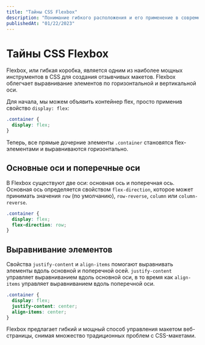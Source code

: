 ```yaml
---
title: "Тайны CSS Flexbox"
description: "Понимание гибкого расположения и его применение в современной веб-разработке."
publishedAt: "01/22/2023"
---
```


# Тайны CSS Flexbox

Flexbox, или гибкая коробка, является одним из наиболее мощных инструментов в CSS для создания отзывчивых макетов. Flexbox облегчает выравнивание элементов по горизонтальной и вертикальной оси.

Для начала, мы можем объявить контейнер flex, просто применив свойство `display: flex`:

```css
.container {
  display: flex;
}
```

Теперь, все прямые дочерние элементы `.container` становятся flex-элементами и выравниваются горизонтально.

## Основные оси и поперечные оси

В Flexbox существуют две оси: основная ось и поперечная ось. Основная ось определяется свойством `flex-direction`, которое может принимать значения `row` (по умолчанию), `row-reverse`, `column` или `column-reverse`.

```css
.container {
  display: flex;
  flex-direction: row;
}
```

## Выравнивание элементов

Свойства `justify-content` и `align-items` помогают выравнивать элементы вдоль основной и поперечной осей. `justify-content` управляет выравниванием вдоль основной оси, в то время как `align-items` управляет выравниванием вдоль поперечной оси.

```css
.container {
  display: flex;
  justify-content: center;
  align-items: center;
}
```

Flexbox предлагает гибкий и мощный способ управления макетом веб-страницы, снимая множество традиционных проблем с CSS-макетами.